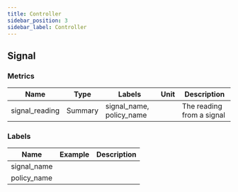 ```yaml
---
title: Controller
sidebar_position: 3
sidebar_label: Controller
---
```


## Signal

### Metrics

| Name           | Type    | Labels                   | Unit | Description               |
| -------------- | ------- | ------------------------ | ---- | ------------------------- |
| signal_reading | Summary | signal_name, policy_name |      | The reading from a signal |

### Labels

| Name        | Example | Description |
| ----------- | ------- | ----------- |
| signal_name |         |             |
| policy_name |         |             |

